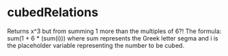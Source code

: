 # cubedRelations
Returns x^3 but from summing 1 more than the multiples of 6?!
The formula: sum(1 + 6 * (sum(i)))
where sum represents the Greek letter segma and i
is the placeholder variable representing the number
to be cubed.
